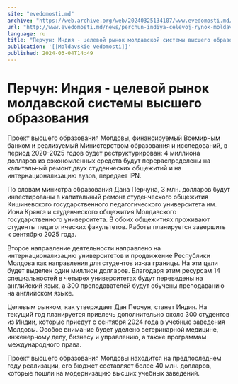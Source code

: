 ```yaml
---
site: "evedomosti.md"
archive: "https://web.archive.org/web/20240325134107/www.evedomosti.md/news/perchun-indiya-celevoj-rynok-moldavskoj-sistemy-vysshego-obr"
url: "http://www.evedomosti.md/news/perchun-indiya-celevoj-rynok-moldavskoj-sistemy-vysshego-obr"
language: ru
title: "Перчун: Индия - целевой рынок молдавской системы высшего образования"
publication: '[[Moldavskie Vedomosti]]'
published: 2024-03-04T14:49
---
```


# Перчун: Индия - целевой рынок молдавской системы высшего образования

Проект высшего образования Молдовы, финансируемый Всемирным банком и реализуемый Министерством образования и исследований, в период 2020-2025 годов будет реструктурирован: 4 миллиона долларов из сэкономленных средств будут перераспределены на капитальный ремонт двух студенческих общежитий и на интернационализацию вузов, передает IPN.

По словам министра образования Дана Перчуна, 3 млн. долларов будут инвестированы в капитальный ремонт студенческого общежития Кишиневского государственного педагогического университета им. Иона Крянгэ и студенческого общежития Молдавского государственного университета. В обоих общежитиях проживают студенты педагогических факультетов. Работы планируется завершить к сентябрю 2025 года.

Второе направление деятельности направлено на интернационализацию университетов и продвижение Республики Молдова как направления для студентов из-за границы. На эти цели будет выделен один миллион долларов. Благодаря этим ресурсам 14 специальностей в четырех университетах будут переведены на английский язык, а 300 преподавателей будут обучены преподаванию на английском языке.

Целевым рынком, как утверждает Дан Перчун, станет Индия. На текущий год планируется привлечь дополнительно около 300 студентов из Индии, которые приедут с сентября 2024 года в учебные заведения Молдовы. Особое внимание будет уделено ветеринарной медицине, инженерному делу, бизнесу и управлению, а также программам международного права.

Проект высшего образования Молдовы находится на предпоследнем году реализации, его бюджет составляет более 40 млн. долларов, которые пошли на модернизацию высших учебных заведений.